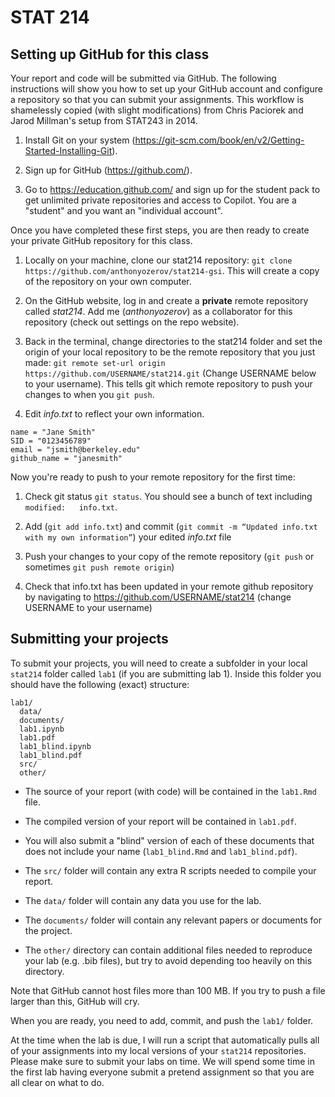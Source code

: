 # STAT 214

## Setting up GitHub for this class

Your report and code will be submitted via GitHub. The following instructions will show you how to set up your GitHub account and configure a repository so that you can submit your assignments. This workflow is shamelessly copied (with slight modifications) from Chris Paciorek and Jarod Millman's setup from STAT243 in 2014.

1. Install Git on your system (https://git-scm.com/book/en/v2/Getting-Started-Installing-Git).

1. Sign up for GitHub (https://github.com/).

1. Go to https://education.github.com/ and sign up for the student pack to get unlimited private repositories and access to Copilot. You are a "student" and you want an "individual account".

Once you have completed these first steps, you are then ready to create your private GitHub repository for this class.

1. Locally on your machine, clone our stat214 repository: `git clone https://github.com/anthonyozerov/stat214-gsi`. This will create a copy of the repository on your own computer.

1. On the GitHub website, log in and create a **private** remote repository called *stat214*. Add me (*anthonyozerov*) as a collaborator for this repository (check out settings on the repo website).

1. Back in the terminal, change directories to the stat214 folder and set the origin of your local repository to be the remote repository that you just made: `git remote set-url origin https://github.com/USERNAME/stat214.git` (Change USERNAME below to your username). This tells git which remote repository to push your changes to when you `git push`.

1. Edit *info.txt* to reflect your own information.

```
name = "Jane Smith"
SID = "0123456789"
email = "jsmith@berkeley.edu"
github_name = "janesmith"
```

Now you're ready to push to your remote repository for the first time:

1. Check git status `git status`. You should see a bunch of text including `modified:   info.txt`.

1. Add (`git add info.txt`) and commit (`git commit -m “Updated info.txt with my own information”`) your edited *info.txt* file

1. Push your changes to your copy of the remote repository (`git push` or sometimes `git push remote origin`)

1. Check that info.txt has been updated in your remote github repository by navigating to https://github.com/USERNAME/stat214 (change USERNAME to your username)

## Submitting your projects

To submit your projects, you will need to create a subfolder in your local `stat214` folder called `lab1` (if you are submitting lab 1). Inside this folder you should have the following (exact) structure:

```
lab1/
  data/
  documents/
  lab1.ipynb
  lab1.pdf
  lab1_blind.ipynb
  lab1_blind.pdf
  src/
  other/
```

- The source of your report (with code) will be contained in the `lab1.Rmd` file.

- The compiled version of your report will be contained in `lab1.pdf`.

- You will also submit a "blind" version of each of these documents that does not include your name (`lab1_blind.Rmd` and `lab1_blind.pdf`).

- The `src/` folder will contain any extra R scripts needed to compile your report.

- The `data/` folder will contain any data you use for the lab.

- The `documents/` folder will contain any relevant papers or documents for the project.

- The `other/` directory can contain additional files needed to reproduce your lab (e.g. .bib files), but try to avoid depending too heavily on this directory.

Note that GitHub cannot host files more than 100 MB. If you try to push a file larger than this, GitHub will cry.

When you are ready, you need to add, commit, and push the `lab1/` folder.

At the time when the lab is due, I will run a script that automatically pulls all of your assignments into my local versions of your `stat214` repositories. Please make sure to submit your labs on time. We will spend some time in the first lab having everyone submit a pretend assignment so that you are all clear on what to do.
